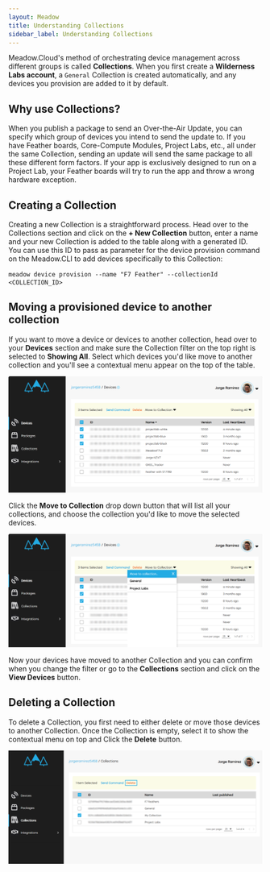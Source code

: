 ```yaml
---
layout: Meadow
title: Understanding Collections
sidebar_label: Understanding Collections
---
```


Meadow.Cloud's method of orchestrating device management across different groups is called **Collections**. When you first create a **Wilderness Labs account**, a `General` Collection is created automatically, and any devices you provision are added to it by default.

## Why use Collections?

When you publish a package to send an Over-the-Air Update, you can specify which group of devices you intend to send the update to. If you have Feather boards, Core-Compute Modules, Project Labs, etc., all under the same Collection, sending an update will send the same package to all these different form factors. If your app is exclusively designed to run on a Project Lab, your Feather boards will try to run the app and throw a wrong hardware exception.

## Creating a Collection

Creating a new Collection is a straightforward process. Head over to the Collections section and click on the **+ New Collection** button, enter a name and your new Collection is added to the table along with a generated ID. You can use this ID to pass as parameter for the device provision command on the Meadow.CLI to add devices specifically to this Collection:

```console
meadow device provision --name "F7 Feather" --collectionId <COLLECTION_ID>
```

## Moving a provisioned device to another collection

If you want to move a device or devices to another collection, head over to your **Devices** section and make sure the Collection filter on the top right is selected to **Showing All**. Select which devices you'd like move to another collection and you'll see a contextual menu appear on the top of the table.

![Select devices](wildernesslabs-collections-select.png)

Click the **Move to Collection** drop down button that will list all your collections, and choose the collection you'd like to move the selected devices.

![Select devices](wildernesslabs-collections-move.png)

Now your devices have moved to another Collection and you can confirm when you change the filter or go to the **Collections** section and click on the **View Devices** button.

## Deleting a Collection

To delete a Collection, you first need to either delete or move those devices to another Collection. Once the Collection is empty, select it to show the contextual menu on top and Click the **Delete** button.

![Delete a collection](wildernesslabs-collections-delete.png)